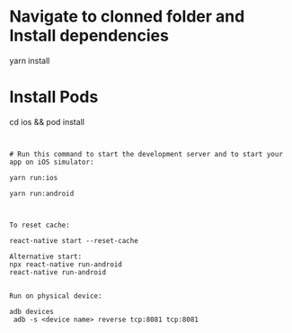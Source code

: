
# Navigate to clonned folder and Install dependencies
yarn install

# Install Pods
cd ios && pod install
```


# Run this command to start the development server and to start your app on iOS simulator:

yarn run:ios

yarn run:android



To reset cache:

react-native start --reset-cache

Alternative start:
npx react-native run-android
react-native run-android


Run on physical device:

adb devices
 adb -s <device name> reverse tcp:8081 tcp:8081